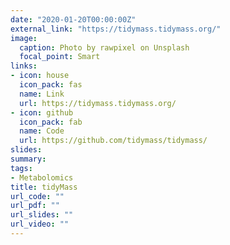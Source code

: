 ```yaml
---
date: "2020-01-20T00:00:00Z"
external_link: "https://tidymass.tidymass.org/"
image:
  caption: Photo by rawpixel on Unsplash
  focal_point: Smart
links:
- icon: house
  icon_pack: fas
  name: Link
  url: https://tidymass.tidymass.org/
- icon: github
  icon_pack: fab
  name: Code
  url: https://github.com/tidymass/tidymass/
slides: 
summary:
tags:
- Metabolomics
title: tidyMass
url_code: ""
url_pdf: ""
url_slides: ""
url_video: ""
---
```

